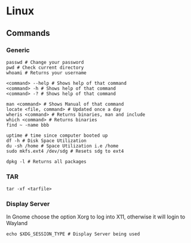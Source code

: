 # Linux 

## Commands

### Generic
```
passwd # Change your password
pwd # Check current directory
whoami # Returns your username

<command> --help # Shows help of that command
<command> -h # Shows help of that command
<command> -? # Shows help of that command

man <command> # Shows Manual of that command
locate <file, command> # Updated once a day
wheris <command> # Returns binaries, man and include
which <command> # Returns binaries
find ~ -name bbb

uptime # time since computer booted up
df -h # Disk Space Utilization
du -sh /home # Space Utilization i.e /home
sudo mkfs.ext4 /dev/sdg # Resets sdg to ext4

dpkg -l # Returns all packages
```

### TAR
```
tar -xf <tarfile>
```

### Display Server
In Gnome choose the option Xorg to log into X11, otherwise it will login
to Wayland

```
echo $XDG_SESSION_TYPE # Display Server being used
```
